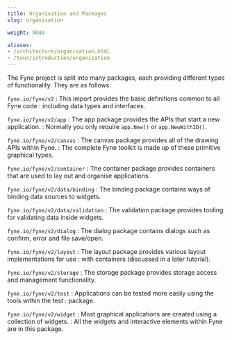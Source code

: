 ```yaml
---
title: Organisation and Packages
slug: organisation

weight: 9040

aliases:
- /architecture/organisation.html
- /tour/introduction/organisation
---
```


The Fyne project is split into many packages, each providing different
types of functionality. They are as follows:

`fyne.io/fyne/v2`
: This import provides the basic definitions common to all Fyne code 
: including data types and interfaces.

`fyne.io/fyne/v2/app`
: The app package provides the APIs that start a new application.
: Normally you only require `app.New()` or `app.NewWithID()`.

`fyne.io/fyne/v2/canvas`
: The canvas package provides all of the drawing APIs within Fyne.
: The complete Fyne toolkit is made up of these primitive graphical types.

`fyne.io/fyne/v2/container`
: The container package provides containers that are used to lay out and organise applications.

`fyne.io/fyne/v2/data/binding`
: The binding package contains ways of binding data sources to widgets.

`fyne.io/fyne/v2/data/validation`
: The validation package provides tooling for validating data inside widgets.

`fyne.io/fyne/v2/dialog`
: The dialog package contains dialogs such as confirm, error and file save/open.

`fyne.io/fyne/v2/layout`
: The layout package provides various layout implementations for use
: with containers (discussed in a later tutorial).

`fyne.io/fyne/v2/storage`
: The storage package provides storage access and management functionality. 

`fyne.io/fyne/v2/test`
: Applications can be tested more easily using the tools within the test
: package.

`fyne.io/fyne/v2/widget`
: Most graphical applications are created using a collection of widgets.
: All the widgets and interactive elements within Fyne are in this package.

